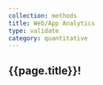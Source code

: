 ```yaml
---
collection: methods
title: Web/App Analytics
type: validate
category: quantitative
---
```


## {{page.title}}!